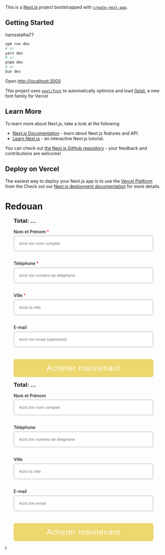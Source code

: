 This is a [Next.js](https://nextjs.org) project bootstrapped with [`create-next-app`](https://nextjs.org/docs/app/api-reference/cli/create-next-app).

## Getting Started

hamzatalha77

```bash
npm run dev
# or
yarn dev
# or
pnpm dev
# or
bun dev
```

Open [http://localhost:3000](http://localhost:3000)

This project uses [`next/font`](https://nextjs.org/docs/app/building-your-application/optimizing/fonts) to automatically optimize and load [Geist](https://vercel.com/font), a new font family for Vercel

## Learn More

To learn more about Next.js, take a look at the following

- [Next.js Documentation](https://nextjs.org/docs) - learn about Next.js features and API.
- [Learn Next.js](https://nextjs.org/learn) - an interactive Next.js tutorial.

You can check out [the Next.js GitHub repository](https://github.com/vercel/next.js) - your feedback and contributions are welcome!

## Deploy on Vercel

The easiest way to deploy your Next.js app is to use the [Vercel Platform](https://vercel.com/new?utm_medium=default-template&filter=next.js&utm_source=create-next-app&utm_campaign=create-next-app-readme) from the
Check out our [Next.js deployment documentation](https://nextjs.org/docs/app/building-your-application/deploying) for more details.

# Redouan

<form id="cod-order-form" style="max-width: 450px; margin: auto;" novalidate>
  <style>
    .cod-label {
      font-weight: 500;
      display: block;
      margin-bottom: 0.3rem;
    }
    .cod-label .required-star {
      color: red;
      margin-left: 3px;
    }
    .cod-input {
      width: 100%;
      padding: 1rem;
      margin-bottom: 0.3rem;
      border: 2px solid #ccc;
      border-radius: 6px;
    }
    .error-message {
      color: red;
      font-size: 0.85rem;
      margin-bottom: 0.75rem;
      display: none;
    }
    .cod-submit {
      width: 100%;
      padding: 15px;
      font-size: 1.5rem;
      letter-spacing: .1rem;
      background: #EDD76F;
      color: white;
      border: none;
      border-radius: 6px;
      cursor: pointer;
      position: relative;
      margin-top: 8px;
    }
    .cod-submit.loading {
      opacity: 0.6;
      cursor: not-allowed;
    }
    .cod-submit.loading::after {
      content: '⏳';
      position: absolute;
      right: 15px;
      top: 50%;
      transform: translateY(-50%);
    }
    .cod-success {
      display: none;
      margin-top: 1rem;
      color: green;
      font-weight: bold;
    }
    #total-price {
      font-size: 18px;
      font-weight: bold;
      margin-bottom: 1rem;
    }
  </style>

  <div id="total-price">Total: ...</div>

<label class="cod-label" for="name">Nom et Prénom<span class="required-star">\*</span></label>
<input type="text" id="name" class="cod-input" placeholder="écris ton nom complet">

  <div class="error-message" id="name-error">Ce champ est requis</div>

<label class="cod-label" for="phone">Téléphone<span class="required-star">\*</span></label>
<input type="tel" id="phone" class="cod-input" placeholder="écris ton numéro de téléphone">

  <div class="error-message" id="phone-error">Le numéro doit contenir uniquement des chiffres (pas de +, -, etc.)</div>

<label class="cod-label" for="city">Ville<span class="required-star">\*</span></label>
<input type="text" id="city" class="cod-input" placeholder="écris ta ville">

  <div class="error-message" id="city-error">Ce champ est requis</div>

<label class="cod-label" for="email">E-mail</label>
<input type="email" id="email" class="cod-input" placeholder="écris ton email (optionnel)">

  <div class="error-message" id="email-error" style="display:none;"></div>

<button type="submit" class="cod-submit" id="submit-button">Acheter maintenant</button>

  <div id="cod-success" class="cod-success">✅ Votre commande a été envoyée !</div>
</form>

<form id="cod-order-form" style="max-width: 450px; margin: auto;">
  <style>
    .cod-label {
      font-weight: 500;
      display: block;
      margin-bottom: 0.3rem;
    }
    .cod-input {
      width: 100%;
      padding: 1rem;
      margin-bottom: 1rem;
      border: 2px solid #ccc;
      border-radius: 6px;
    }
    .cod-submit {
      width: 100%;
      padding: 15px;
      font-size: 1.5rem;
      letter-spacing: .1rem;
      background: #EDD76F;
      color: white;
      border: none;
      border-radius: 6px;
      cursor: pointer;
    }
    .cod-success {
      display: none;
      margin-top: 1rem;
      color: green;
      font-weight: bold;
    }
    #total-price {
      font-size: 18px;
      font-weight: bold;
      margin-bottom: 1rem;
    }
  </style>

  <div id="total-price">Total: ...</div>

<label class="cod-label" for="name">Nom et Prénom</label>
<input type="text" id="name" class="cod-input" placeholder='écris ton nom complet' required>

<label class="cod-label" for="phone">Téléphone</label>
<input type="tel" id="phone" class="cod-input" placeholder='écris ton numéro de téléphone' required>

<label class="cod-label" for="city">Ville</label>
<input type="text" id="city" class="cod-input" placeholder='écris ta ville' required>

<label class="cod-label" for="email">E-mail</label>
<input type="email" id="email" class="cod-input" placeholder='écris ton email' 
 required>

<button type="submit" class="cod-submit">Acheter maintenant</button>

  <div id="cod-success" class="cod-success">✅ Votre commande a été envoyée !</div>
</form>

<script>
  const form = document.getElementById('cod-order-form');
  const success = document.getElementById('cod-success');
  const totalPriceEl = document.getElementById('total-price');

  const getPrice = () => {
    const priceText = document.querySelector('.price__sale .price-item--sale, .price__regular .price-item--regular')?.innerText.trim();
    const priceValue = priceText?.replace(/[^\d.]/g, '');
    return parseFloat(priceValue || '0');
  };

  const updateTotal = () => {
    const quantity = parseInt(document.querySelector('input[name="quantity"]')?.value || '1');
    const unitPrice = getPrice();
    const total = unitPrice * quantity;
    totalPriceEl.textContent = `Total: ${total.toFixed(2)} MAD`;
  };

  document.querySelector('input[name="quantity"]')?.addEventListener('input', updateTotal);
  updateTotal(); 

  form.addEventListener('submit', async function (e) {
    e.preventDefault();

    const name = document.getElementById('name').value.trim();
    const phone = document.getElementById('phone').value.trim();
    const city = document.getElementById('city').value.trim();
    const email = document.getElementById('email').value.trim();

    const quantity = parseInt(document.querySelector('input[name="quantity"]')?.value || '1');
    const unitPrice = getPrice();
    const total = unitPrice * quantity;
    const productTitle = document.querySelector('a.product__title h2.h1')?.innerText.trim() || "Produit inconnu";
    const productURL = window.location.href;
    const orderNumber = "COD-" + Date.now();

    // ✅ Get variant tex
    const selectedVariantEl = document.querySelector('variant-selects legend span[data-selected-value]');
    const variantLabel = selectedVariantEl?.parentNode?.childNodes[0]?.textContent?.trim().replace(':', '');
    const variantValue = selectedVariantEl?.textContent?.trim();
    const variant = variantLabel && variantValue ? `${variantLabel}: ${variantValue}` : "Aucune";

    // ✅ WhatsApp Message
    const message =
      `🛒 Nouvelle commande:\n` +
      `Commande: ${orderNumber}\n` +
      `Produit: ${productTitle}\n` +
      `Variante: ${variant}\n` +
      `Quantité: ${quantity}\n` +
      `Total: ${total.toFixed(2)} MAD\n` +
      `Lien: ${productURL}\n` +
      `Prénom: ${name}\n` +
      `Téléphone: ${phone}\n` +
      `Ville: ${city}\n` +
      `Email: ${email}`;

    // ✅ Google Sheets
    const sheetURL = "https://script.google.com/macros/s/AKfycbx49i5LjRhg4eZk0Y8l5TJ7aMH2fMhXLiyQldk53j4YgFd04BFFaTstlRZq-hgCPLaoAg/exec";
    fetch(sheetURL, {
      method: 'POST',
      mode: 'no-cors',
      headers: { 'Content-Type': 'application/json' },
      body: JSON.stringify({
        orderNumber,
        productTitle,
        variant,
        quantity,
        total: `${total.toFixed(2)} MAD`,
        productURL,
        name,
        phone,
        city,
        email
      })
    });

    // ✅ WhatsApp
    const whatsappNumber = "212642130727";
    const whatsappURL = `https://wa.me/${whatsappNumber}?text=${encodeURIComponent(message)}`;
    window.open(whatsappURL, '_blank');

    success.style.display = "block";
    form.reset();
    updateTotal();
  });
</script>  t
